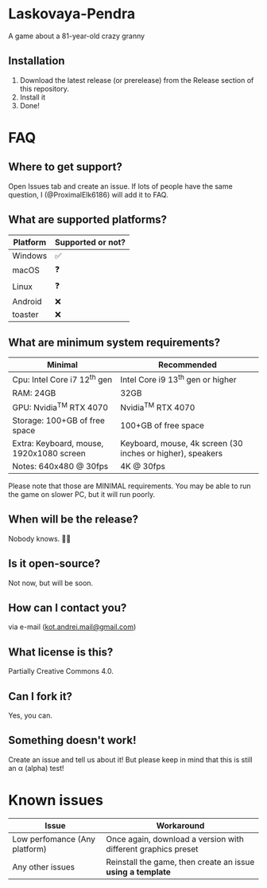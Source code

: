 # Laskovaya-Pendra
A game about a 81-year-old crazy granny
## Installation
1. Download the latest release (or prerelease) from the Release section of this repository.
2. Install it
3. Done!
# FAQ
## Where to get support?
Open Issues tab and create an issue. If lots of people have the same question, I (@ProximalElk6186) will add it to FAQ.
## What are supported platforms?

|Platform|Supported or not?|
|--------|-----------------|
|Windows |✅               |
|macOS   |❓               |
|Linux   |❓
|Android |:x:
|toaster |:x:

## What are minimum system requirements?

|Minimal|Recommended|
|--------|-----------------|
|Cpu: Intel Core i7 12<sup>th</sup> gen|Intel Core i9 13<sup>th</sup> gen or higher|
|RAM: 24GB|32GB|
|GPU: Nvidia<sup>TM</sup> RTX 4070|Nvidia<sup>TM</sup> RTX 4070|
|Storage: 100+GB of free space|100+GB of free space|
|Extra: Keyboard, mouse, 1920x1080 screen |Keyboard, mouse, 4k screen (30 inches or higher), speakers|
|Notes: 640x480 @ 30fps|4K @ 30fps

Please note that those are MINIMAL requirements. You may be able to run the game on slower PC, but it will run poorly.

## When will be the release?
Nobody knows. 🤷‍♂️

## Is it open-source?
Not now, but will be soon.

## How can I contact you?
via e-mail (kot.andrei.mail@gmail.com)

## What license is this?
Partially Creative Commons 4.0.

## Can I fork it?
Yes, you can.

## Something doesn't work!
Create an issue and tell us about it! But please keep in mind that this is still аn α (alpha) test!

# Known issues
|Issue|Workaround|
|--------|-----------------|
|Low perfomance (Any platform)|Once again, download a version with different graphics preset
|Any other issues|Reinstall the game, then create an issue **using a template**
